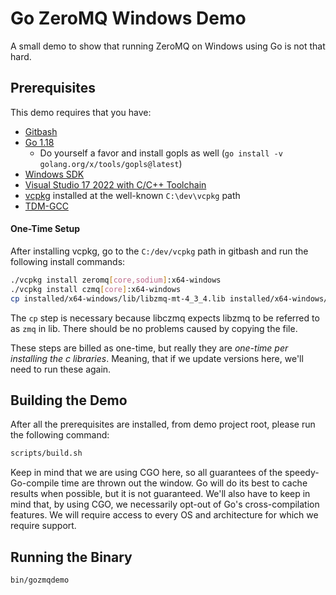 Go ZeroMQ Windows Demo
======================

A small demo to show that running ZeroMQ on Windows using Go is not that hard.

## Prerequisites

This demo requires that you have:

- [Gitbash](https://git-scm.com/downloads)
- [Go 1.18](https://go.dev/dl/)
    - Do yourself a favor and install gopls as well (`go install -v golang.org/x/tools/gopls@latest`)
- [Windows SDK](https://developer.microsoft.com/en-us/windows/downloads/windows-sdk/)
- [Visual Studio 17 2022 with C/C++ Toolchain](https://visualstudio.microsoft.com/downloads/)
- [vcpkg](https://github.com/Microsoft/vcpkg) installed at the well-known `C:\dev\vcpkg` path
- [TDM-GCC](https://jmeubank.github.io/tdm-gcc/)


#### One-Time Setup

After installing vcpkg, go to the `C:/dev/vcpkg` path in gitbash and run the following install commands:

```bash
./vcpkg install zeromq[core,sodium]:x64-windows
./vcpkg install czmq[core]:x64-windows
cp installed/x64-windows/lib/libzmq-mt-4_3_4.lib installed/x64-windows/lib/zmq.lib
```

The `cp` step is necessary because libczmq expects libzmq to be referred to as `zmq` in lib. There should be no
problems caused by copying the file.

These steps are billed as one-time, but really they are _one-time per installing the c libraries_. Meaning, that if we
update versions here, we'll need to run these again.


## Building the Demo

After all the prerequisites are installed, from demo project root, please run the following command:

```bash
scripts/build.sh
```

Keep in mind that we are using CGO here, so all guarantees of the speedy-Go-compile time are thrown out the window. Go
will do its best to cache results when possible, but it is not guaranteed. We'll also have to keep in mind that, by
using CGO, we necessarily opt-out of Go's cross-compilation features. We will require access to every OS and architecture
for which we require support.


## Running the Binary

```bash
bin/gozmqdemo
```
